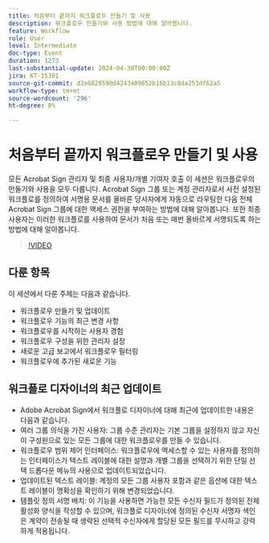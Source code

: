 ```yaml
---
title: 처음부터 끝까지 워크플로우 만들기 및 사용
description: 워크플로우 만들기와 사용 방법에 대해 알아봅니다.
feature: Workflow
role: User
level: Intermediate
doc-type: Event
duration: 1273
last-substantial-update: 2024-04-30T00:00:00Z
jira: KT-15301
source-git-commit: d2e6829590d4243409652b16b13c8da253df62a5
workflow-type: tm+mt
source-wordcount: '296'
ht-degree: 0%

---
```



# 처음부터 끝까지 워크플로우 만들기 및 사용

모든 Acrobat Sign 관리자 및 최종 사용자/개별 기여자 호출 이 세션은 워크플로우의 만들기와 사용을 모두 다룹니다. Acrobat Sign 그룹 또는 계정 관리자로서 사전 설정된 워크플로를 정의하여 서명용 문서를 올바른 당사자에게 자동으로 라우팅한 다음 전체 Acrobat Sign 그룹에 대한 액세스 권한을 부여하는 방법에 대해 알아봅니다. 또한 최종 사용자는 이러한 워크플로를 사용하여 문서가 처음 또는 매번 올바르게 서명되도록 하는 방법에 대해 알아봅니다.

>[!VIDEO](https://video.tv.adobe.com/v/3428192/?learn=on)

## 다룬 항목

이 세션에서 다룬 주제는 다음과 같습니다.

* 워크플로우 만들기 및 업데이트
* 워크플로우 기능의 최근 변경 사항
* 워크플로우를 시작하는 사용자 경험
* 워크플로우 구성을 위한 관리자 설정
* 새로운 고급 보고에서 워크플로우 필터링
* 워크플로우에 추가된 새로운 기능

## 워크플로 디자이너의 최근 업데이트

* Adobe Acrobat Sign에서 워크플로 디자이너에 대해 최근에 업데이트한 내용은 다음과 같습니다.
* 여러 그룹 의식을 가진 사용자: 그룹 수준 관리자는 기본 그룹을 설정하지 않고 자신이 구성원으로 있는 모든 그룹에 대한 워크플로우를 만들 수 있습니다.
* 워크플로우 범위 제어 인터페이스: 워크플로우에 액세스할 수 있는 사용자를 정의하는 인터페이스가 텍스트 레이블에 대한 설명과 개별 그룹을 선택하기 위한 단일 선택 드롭다운 메뉴의 사용으로 업데이트되었습니다.
* 업데이트된 텍스트 레이블: 계정의 모든 그룹 사용자 포함과 같은 옵션에 대한 텍스트 레이블이 명확성을 확인하기 위해 변경되었습니다.
* 템플릿 정의 서명 배치: 이 기능을 사용하면 가능한 모든 수신자 필드가 정의된 전체 활성화 양식을 작성할 수 있으며, 워크플로 디자이너에 정의된 수신자 서명자 색인은 계약이 전송될 때 생략된 선택적 수신자에게 할당된 모든 필드를 무시하고 강력하게 적용됩니다.

